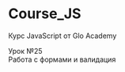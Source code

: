 # Course_JS
Курс JavaScript от Glo Academy
<div>
  Урок &#8470;25<br>
  Работа с формами и валидация
</div>
